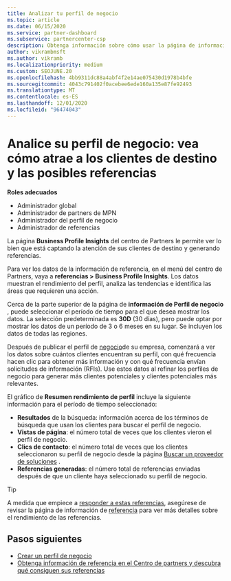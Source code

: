 ```yaml
---
title: Analizar tu perfil de negocio
ms.topic: article
ms.date: 06/15/2020
ms.service: partner-dashboard
ms.subservice: partnercenter-csp
description: Obtenga información sobre cómo usar la página de información de Perfil de negocio para ver cómo está capturando la atención de sus clientes de destino y generando referencias.
author: vikrambmsft
ms.author: vikramb
ms.localizationpriority: medium
ms.custom: SEOJUNE.20
ms.openlocfilehash: 4bb9311dc88a4abf4f2e14ae075430d1978b4bfe
ms.sourcegitcommit: 4043c791402f0acebee6ede160a135e87fe92493
ms.translationtype: MT
ms.contentlocale: es-ES
ms.lasthandoff: 12/01/2020
ms.locfileid: "96474043"
---
```

# <a name="analyze-your-business-profile---see-how-well-you-attract-target-customers-and-potential-referrals"></a>Analice su perfil de negocio: vea cómo atrae a los clientes de destino y las posibles referencias
<!-- 
https://go.microsoft.com/fwlink/?linkid=849120
-->

**Roles adecuados**

- Administrador global
- Administrador de partners de MPN
- Administrador del perfil de negocio
- Administrador de referencias

La página **Business Profile Insights** del centro de Partners le permite ver lo bien que está captando la atención de sus clientes de destino y generando referencias.

Para ver los datos de la información de referencia, en el menú del centro de Partners, vaya a **referencias > Business Profile Insights**. Los datos muestran el rendimiento del perfil, analiza las tendencias e identifica las áreas que requieren una acción.

Cerca de la parte superior de la página de **información de Perfil de negocio** , puede seleccionar el período de tiempo para el que desea mostrar los datos. La selección predeterminada es **30D** (30 días), pero puede optar por mostrar los datos de un período de 3 o 6 meses en su lugar. Se incluyen los datos de todas las regiones.

Después de publicar el perfil de [negocio](create-a-marketing-profile.md)de su empresa, comenzará a ver los datos sobre cuántos clientes encuentran su perfil, con qué frecuencia hacen clic para obtener más información y con qué frecuencia envían solicitudes de información (RFIs). Use estos datos al refinar los perfiles de negocio para generar más clientes potenciales y clientes potenciales más relevantes.

El gráfico de **Resumen rendimiento de perfil** incluye la siguiente información para el período de tiempo seleccionado:

- **Resultados** de la búsqueda: información acerca de los términos de búsqueda que usan los clientes para buscar el perfil de negocio.
- **Vistas de página**: el número total de veces que los clientes vieron el perfil de negocio.
- **Clics de contacto**: el número total de veces que los clientes seleccionaron su perfil de negocio desde la página [Buscar un proveedor de soluciones](https://www.microsoft.com/solution-providers/home) .
- **Referencias generadas**: el número total de referencias enviadas después de que un cliente haya seleccionado su perfil de negocio.

> [!TIP]
> A medida que empiece a [responder a estas referencias](manage-leads.md), asegúrese de revisar la página de información de [referencia](referral-insights.md) para ver más detalles sobre el rendimiento de las referencias.

## <a name="next-steps"></a>Pasos siguientes

- [Crear un perfil de negocio](create-a-marketing-profile.md)
- [Obtenga información de referencia en el Centro de partners y descubra qué consiguen sus referencias](referral-insights.md)